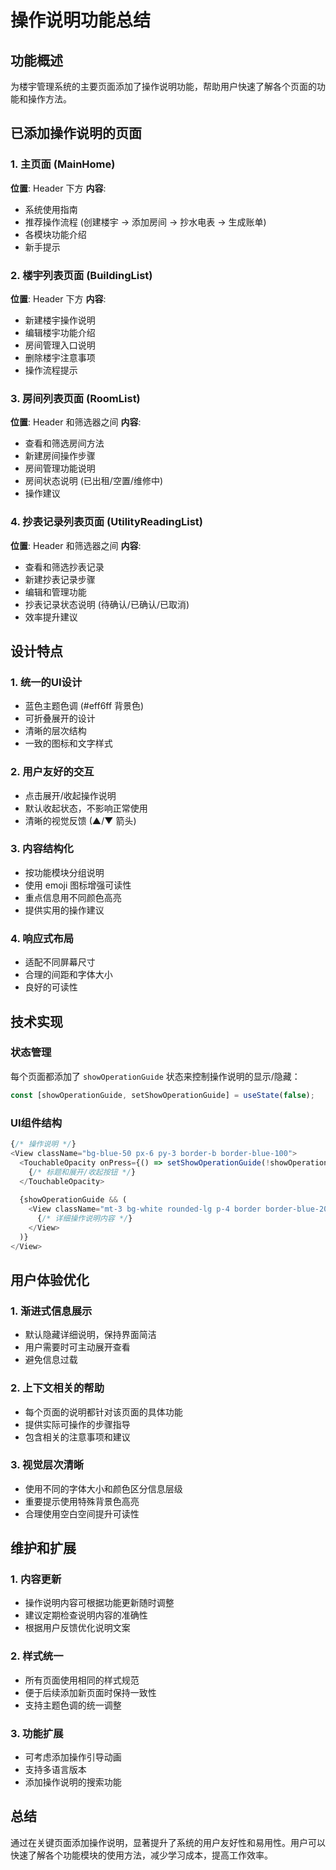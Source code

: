 # 操作说明功能总结

## 功能概述

为楼宇管理系统的主要页面添加了操作说明功能，帮助用户快速了解各个页面的功能和操作方法。

## 已添加操作说明的页面

### 1. 主页面 (MainHome)
**位置**: Header 下方
**内容**:
- 系统使用指南
- 推荐操作流程 (创建楼宇 → 添加房间 → 抄水电表 → 生成账单)
- 各模块功能介绍
- 新手提示

### 2. 楼宇列表页面 (BuildingList)
**位置**: Header 下方
**内容**:
- 新建楼宇操作说明
- 编辑楼宇功能介绍
- 房间管理入口说明
- 删除楼宇注意事项
- 操作流程提示

### 3. 房间列表页面 (RoomList)
**位置**: Header 和筛选器之间
**内容**:
- 查看和筛选房间方法
- 新建房间操作步骤
- 房间管理功能说明
- 房间状态说明 (已出租/空置/维修中)
- 操作建议

### 4. 抄表记录列表页面 (UtilityReadingList)
**位置**: Header 和筛选器之间
**内容**:
- 查看和筛选抄表记录
- 新建抄表记录步骤
- 编辑和管理功能
- 抄表记录状态说明 (待确认/已确认/已取消)
- 效率提升建议

## 设计特点

### 1. 统一的UI设计
- 蓝色主题色调 (#eff6ff 背景色)
- 可折叠展开的设计
- 清晰的层次结构
- 一致的图标和文字样式

### 2. 用户友好的交互
- 点击展开/收起操作说明
- 默认收起状态，不影响正常使用
- 清晰的视觉反馈 (▲/▼ 箭头)

### 3. 内容结构化
- 按功能模块分组说明
- 使用 emoji 图标增强可读性
- 重点信息用不同颜色高亮
- 提供实用的操作建议

### 4. 响应式布局
- 适配不同屏幕尺寸
- 合理的间距和字体大小
- 良好的可读性

## 技术实现

### 状态管理
每个页面都添加了 `showOperationGuide` 状态来控制操作说明的显示/隐藏：

```typescript
const [showOperationGuide, setShowOperationGuide] = useState(false);
```

### UI组件结构
```typescript
{/* 操作说明 */}
<View className="bg-blue-50 px-6 py-3 border-b border-blue-100">
  <TouchableOpacity onPress={() => setShowOperationGuide(!showOperationGuide)}>
    {/* 标题和展开/收起按钮 */}
  </TouchableOpacity>
  
  {showOperationGuide && (
    <View className="mt-3 bg-white rounded-lg p-4 border border-blue-200">
      {/* 详细操作说明内容 */}
    </View>
  )}
</View>
```

## 用户体验优化

### 1. 渐进式信息展示
- 默认隐藏详细说明，保持界面简洁
- 用户需要时可主动展开查看
- 避免信息过载

### 2. 上下文相关的帮助
- 每个页面的说明都针对该页面的具体功能
- 提供实际可操作的步骤指导
- 包含相关的注意事项和建议

### 3. 视觉层次清晰
- 使用不同的字体大小和颜色区分信息层级
- 重要提示使用特殊背景色高亮
- 合理使用空白空间提升可读性

## 维护和扩展

### 1. 内容更新
- 操作说明内容可根据功能更新随时调整
- 建议定期检查说明内容的准确性
- 根据用户反馈优化说明文案

### 2. 样式统一
- 所有页面使用相同的样式规范
- 便于后续添加新页面时保持一致性
- 支持主题色调的统一调整

### 3. 功能扩展
- 可考虑添加操作引导动画
- 支持多语言版本
- 添加操作说明的搜索功能

## 总结

通过在关键页面添加操作说明，显著提升了系统的用户友好性和易用性。用户可以快速了解各个功能模块的使用方法，减少学习成本，提高工作效率。
